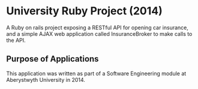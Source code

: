 # University Ruby Project (2014)

A Ruby on rails project exposing a RESTful API for opening car insurance, and a simple AJAX web application called InsuranceBroker to make calls to the API.

## Purpose of Applications

This application was written as part of a Software Engineering module at Aberystwyth University in 2014.